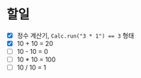# 할일
- [x] 정수 계산기, `Calc.run("3 * 1") == 3` 형태
- [x] 10 + 10 = 20
- [ ] 10 - 10 = 0
- [ ] 10 * 10 = 100
- [ ] 10 / 10 = 1